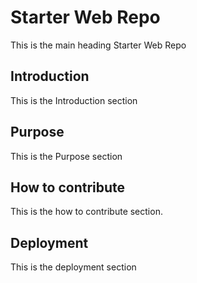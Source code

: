# Starter Web Repo

This is the main heading Starter Web Repo

## Introduction

This is the Introduction section

## Purpose

This is the Purpose section

## How to contribute

This is the how to contribute section.

## Deployment

This is the deployment section
